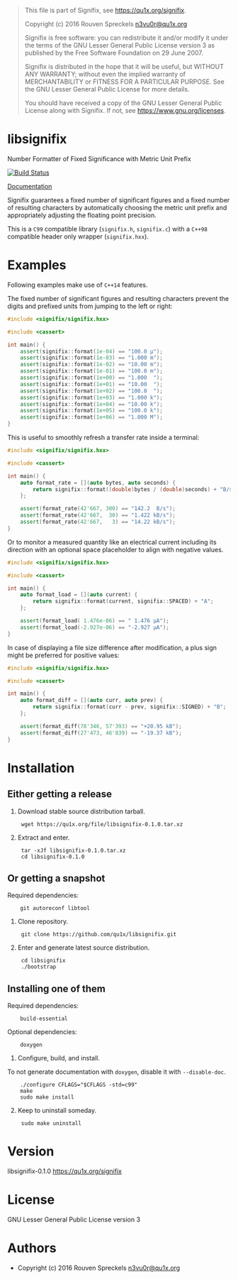 > This file is part of Signifix, see <https://qu1x.org/signifix>.
> 
> Copyright (c) 2016 Rouven Spreckels <n3vu0r@qu1x.org>
> 
> Signifix is free software: you can redistribute it and/or modify
> it under the terms of the GNU Lesser General Public License version 3
> as published by the Free Software Foundation on 29 June 2007.
> 
> Signifix is distributed in the hope that it will be useful,
> but WITHOUT ANY WARRANTY; without even the implied warranty of
> MERCHANTABILITY or FITNESS FOR A PARTICULAR PURPOSE. See the
> GNU Lesser General Public License for more details.
> 
> You should have received a copy of the GNU Lesser General Public License
> along with Signifix. If not, see <https://www.gnu.org/licenses>.

# libsignifix

Number Formatter of Fixed Significance with Metric Unit Prefix

[![Build Status](https://travis-ci.org/qu1x/libsignifix.svg?branch=master)](https://travis-ci.org/qu1x/libsignifix)

[Documentation](https://qu1x.org/file/libsignifix-0.1.0/index.html)

Signifix guarantees a fixed number of significant figures and a fixed number
of resulting characters by automatically choosing the metric unit prefix and
appropriately adjusting the floating point precision.

This is a `C99` compatible library (`signifix.h`, `signifix.c`) with a `C++98`
compatible header only wrapper (`signifix.hxx`).

# Examples

Following examples make use of `C++14` features.

The fixed number of significant figures and resulting characters prevent the
digits and prefixed units from jumping to the left or right:

```c++
#include <signifix/signifix.hxx>

#include <cassert>

int main() {
	assert(signifix::format(1e-04) == "100.0 µ");
	assert(signifix::format(1e-03) == "1.000 m");
	assert(signifix::format(1e-02) == "10.00 m");
	assert(signifix::format(1e-01) == "100.0 m");
	assert(signifix::format(1e+00) == "1.000  ");
	assert(signifix::format(1e+01) == "10.00  ");
	assert(signifix::format(1e+02) == "100.0  ");
	assert(signifix::format(1e+03) == "1.000 k");
	assert(signifix::format(1e+04) == "10.00 k");
	assert(signifix::format(1e+05) == "100.0 k");
	assert(signifix::format(1e+06) == "1.000 M");
}
```

This is useful to smoothly refresh a transfer rate inside a terminal:

```c++
#include <signifix/signifix.hxx>

#include <cassert>

int main() {
	auto format_rate = [](auto bytes, auto seconds) {
		return signifix::format((double)bytes / (double)seconds) + "B/s";
	};

	assert(format_rate(42'667, 300) == "142.2  B/s");
	assert(format_rate(42'667,  30) == "1.422 kB/s");
	assert(format_rate(42'667,   3) == "14.22 kB/s");
}
```

Or to monitor a measured quantity like an electrical current including its
direction with an optional space placeholder to align with negative values.

```c++
#include <signifix/signifix.hxx>

#include <cassert>

int main() {
	auto format_load = [](auto current) {
		return signifix::format(current, signifix::SPACED) + "A";
	};

	assert(format_load( 1.476e-06) == " 1.476 µA");
	assert(format_load(-2.927e-06) == "-2.927 µA");
}
```

In case of displaying a file size difference after modification, a plus sign
might be preferred for positive values:

```c++
#include <signifix/signifix.hxx>

#include <cassert>

int main() {
	auto format_diff = [](auto curr, auto prev) {
		return signifix::format(curr - prev, signifix::SIGNED) + "B";
	};

	assert(format_diff(78'346, 57'393) == "+20.95 kB");
	assert(format_diff(27'473, 46'839) == "-19.37 kB");
}
```

# Installation

## Either getting a release

1. Download stable source distribution tarball.

		wget https://qu1x.org/file/libsignifix-0.1.0.tar.xz

2. Extract and enter.

		tar -xJf libsignifix-0.1.0.tar.xz
		cd libsignifix-0.1.0

## Or getting a snapshot

Required dependencies:

		git autoreconf libtool

1. Clone repository.

		git clone https://github.com/qu1x/libsignifix.git

2. Enter and generate latest source distribution.

		cd libsignifix
		./bootstrap

## Installing one of them

Required dependencies:

		build-essential

Optional dependencies:

		doxygen

1. Configure, build, and install.

To not generate documentation with `doxygen`, disable it with `--disable-doc`.

		./configure CFLAGS="$CFLAGS -std=c99"
		make
		sudo make install

2. Keep to uninstall someday.

		sudo make uninstall

# Version

libsignifix-0.1.0 <https://qu1x.org/signifix>

# License

GNU Lesser General Public License version 3

# Authors

* Copyright (c) 2016 Rouven Spreckels <n3vu0r@qu1x.org>

